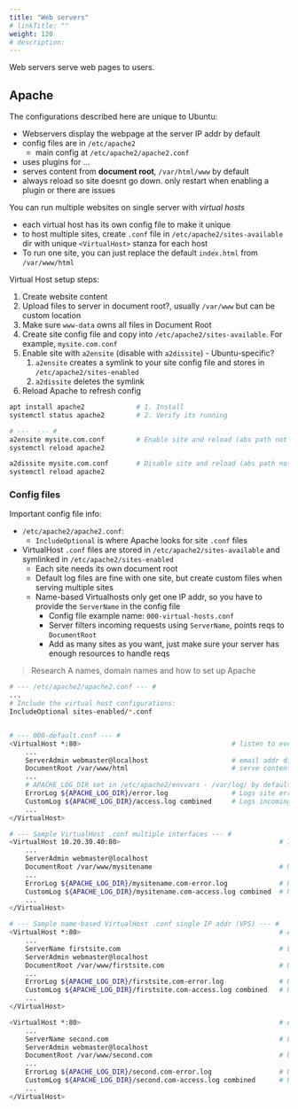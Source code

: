 ```yaml
---
title: "Web servers"
# linkTitle: ""
weight: 120
# description:
---
```


Web servers serve web pages to users.

## Apache

The configurations described here are unique to Ubuntu:
- Webservers display the webpage at the server IP addr by default
- config files are in `/etc/apache2`
  - main config at `/etc/apache2/apache2.conf`
- uses plugins for ...
- serves content from **document root**, `/var/html/www` by default
- always reload so site doesnt go down. only restart when enabling a plugin or there are issues


You can run multiple websites on single server with _virtual hosts_
  - each virtual host has its own config file to make it unique
  - to host multiple sites, create `.conf` file in `/etc/apache2/sites-available` dir with unique `<VirtualHost>` stanza for each host
  - To run one site, you can just replace the default `index.html` from `/var/www/html`

Virtual Host setup steps:
1. Create website content
2. Upload files to server in document root?, usually `/var/www` but can be custom location
3. Make sure `www-data` owns all files in Document Root
4. Create site config file and copy into `/etc/apache2/sites-available`. For example, `mysite.com.conf`
5. Enable site with `a2ensite` (disable with `a2dissite`) - Ubuntu-specific?
   1. `a2ensite` creates a symlink to your site config file and stores in `/etc/apache2/sites-enabled`
   2. `a2dissite` deletes the symlink
6. Reload Apache to refresh config


```bash
apt install apache2             # 1. Install
systemctl status apache2        # 2. Verify its running

# ---  --- #
a2ensite mysite.com.conf        # Enable site and reload (abs path not required)
systemctl reload apache2

a2dissite mysite.com.conf       # Disable site and reload (abs path not required)
systemctl reload apache2
```

### Config files

Important config file info:
- `/etc/apache2/apache2.conf`:
  - `IncludeOptional` is where Apache looks for site `.conf` files
- VirtualHost `.conf` files are stored in `/etc/apache2/sites-available` and symlinked in `/etc/apache2/sites-enabled`
  - Each site needs its own document root
  - Default log files are fine with one site, but create custom files when serving multiple sites
  - Name-based Virtualhosts only get one IP addr, so you have to provide the `ServerName` in the config file
    - Config file example name: `000-virtual-hosts.conf`
    - Server filters incoming requests using `ServerName`, points reqs to `DocumentRoot`
    - Add as many sites as you want, just make sure your server has enough resources to handle reqs

> Research A names, domain names and how to set up Apache


```bash
# --- /etc/apache2/apache2.conf --- #
...
# Include the virtual host configurations:
IncludeOptional sites-enabled/*.conf


# --- 000-default.conf --- #
<VirtualHost *:80>                                      # listen to everything (*) on port 80
	...
	ServerAdmin webmaster@localhost                     # email addr displayed in site error messages
	DocumentRoot /var/www/html                          # serve content from this dir
	...
    # APACHE_LOG_DIR set in /etc/apache2/envvars - /var/log/ by default
	ErrorLog ${APACHE_LOG_DIR}/error.log                # Logs site errors
	CustomLog ${APACHE_LOG_DIR}/access.log combined     # Logs incoming HTTP requests
    ...
</VirtualHost>

# --- Sample VirtualHost .conf multiple interfaces --- #
<VirtualHost 10.20.30.40:80>                                        # IP addr IDs the correct network interface
    ...
	ServerAdmin webmaster@localhost
	DocumentRoot /var/www/mysitename                                # Unique DocumentRoot for each site
    ...
	ErrorLog ${APACHE_LOG_DIR}/mysitename.com-error.log             # Unique log file name    
	CustomLog ${APACHE_LOG_DIR}/mysitename.com-access.log combined  # Unique log file name
    ...
</VirtualHost>

# --- Sample name-based VirtualHost .conf single IP addr (VPS) --- #
<VirtualHost *:80>                                                  # All traffic on port 80
    ...
    ServerName firstsite.com                                        # Links incoming reqs to DocumentRoot
	ServerAdmin webmaster@localhost
	DocumentRoot /var/www/firstsite.com                             # Unique DocumentRoot for each site
    ...
	ErrorLog ${APACHE_LOG_DIR}/firstsite.com-error.log              # Unique log file name    
	CustomLog ${APACHE_LOG_DIR}/firstsite.com-access.log combined   # Unique log file name
    ...
</VirtualHost>

<VirtualHost *:80>                                                  # All traffic on port 80
    ...
    ServerName second.com                                           # Links incoming reqs to DocumentRoot
	ServerAdmin webmaster@localhost
	DocumentRoot /var/www/second.com                                # Unique DocumentRoot for each site
    ...
	ErrorLog ${APACHE_LOG_DIR}/second.com-error.log                 # Unique log file name    
	CustomLog ${APACHE_LOG_DIR}/second.com-access.log combined      # Unique log file name
    ...
</VirtualHost>
```